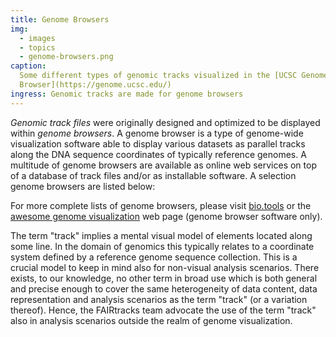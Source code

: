```yaml
---
title: Genome Browsers
img:
  - images
  - topics
  - genome-browsers.png
caption:
  Some different types of genomic tracks visualized in the [UCSC Genome
  Browser](https://genome.ucsc.edu/)
ingress: Genomic tracks are made for genome browsers
---
```


_Genomic track files_ were originally designed and optimized to be displayed within _genome
browsers_. A genome browser is a type of genome-wide visualization software able to display various
datasets as parallel tracks along the DNA sequence coordinates of typically reference genomes. A
multitude of genome browsers are available as online web services on top of a database of track
files and/or as installable software. A selection genome browsers are listed below:

<ui-markdown-table
:base-file-name="'genome-browsers'"
:table-number="1"
:table-caption="'Various genome browsers deployed as web services with possibly domain-restricted track ' +
'databases and/or available as installable software.'"> </ui-markdown-table>

For more complete lists of genome browsers, please visit
[bio.tools](https://bio.tools/t?page=1&q=%27Genome%20browser%27&sort=citationDate&ord=desc) or the
[awesome genome visualization](https://cmdcolin.github.io/awesome-genome-visualization) web page
(genome browser software only).

<ui-quote-text
:quote='"The FAIRtracks team advocate the use of the term \"track\" also in analysis scenarios outside the realm of genome visualisation. "'>
</ui-quote-text>

The term "track" implies a mental visual model of elements located along some line. In the domain of
genomics this typically relates to a coordinate system defined by a reference genome sequence
collection. This is a crucial model to keep in mind also for non-visual analysis scenarios. There
exists, to our knowledge, no other term in broad use which is both general and precise enough to
cover the same heterogeneity of data content, data representation and analysis scenarios as the term
"track" (or a variation thereof). Hence, the FAIRtracks team advocate the use of the term "track"
also in analysis scenarios outside the realm of genome visualization.
